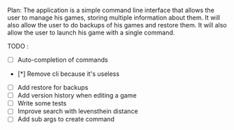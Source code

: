 Plan:
The application is a simple command line interface that allows the user to manage his games,
storing multiple information about them.
It will also allow the user to do backups of his games and restore them.
It will also allow the user to launch his game with a single command.

TODO :
- [ ] Auto-completion of commands
- [*] Remove cli because it's useless
- [ ] Add restore for backups
- [ ] Add version history when editing a game
- [ ] Write some tests
- [ ] Improve search with levensthein distance
- [ ] Add sub args to create command